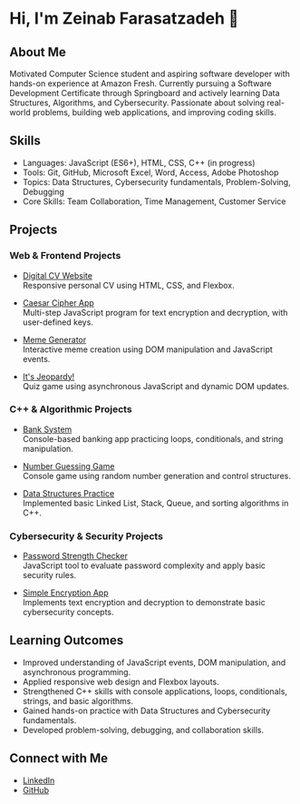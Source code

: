 # Hi, I'm Zeinab Farasatzadeh 👋

## About Me
Motivated Computer Science student and aspiring software developer with hands-on experience at Amazon Fresh. Currently pursuing a Software Development Certificate through Springboard and actively learning Data Structures, Algorithms, and Cybersecurity. Passionate about solving real-world problems, building web applications, and improving coding skills.

## Skills
- Languages: JavaScript (ES6+), HTML, CSS, C++ (in progress)
- Tools: Git, GitHub, Microsoft Excel, Word, Access, Adobe Photoshop
- Topics: Data Structures, Cybersecurity fundamentals, Problem-Solving, Debugging
- Core Skills: Team Collaboration, Time Management, Customer Service

## Projects

### Web & Frontend Projects
- [Digital CV Website](https://github.com/Elnazfz/digital-cv)  
  Responsive personal CV using HTML, CSS, and Flexbox.

- [Caesar Cipher App](https://github.com/Elnazfz/caesar-cipher)  
  Multi-step JavaScript program for text encryption and decryption, with user-defined keys.

- [Meme Generator](https://github.com/Elnazfz/meme-generator)  
  Interactive meme creation using DOM manipulation and JavaScript events.

- [It's Jeopardy!](https://github.com/Elnazfz/its-jeopardy)  
  Quiz game using asynchronous JavaScript and dynamic DOM updates.

### C++ & Algorithmic Projects
- [Bank System](https://github.com/Elnazfz/bank-system)  
  Console-based banking app practicing loops, conditionals, and string manipulation.

- [Number Guessing Game](https://github.com/Elnazfz/number-guessing-game)  
  Console game using random number generation and control structures.

- [Data Structures Practice](https://github.com/Elnazfz/data-structures)  
  Implemented basic Linked List, Stack, Queue, and sorting algorithms in C++.

### Cybersecurity & Security Projects
- [Password Strength Checker](https://github.com/Elnazfz/password-checker)  
  JavaScript tool to evaluate password complexity and apply basic security rules.

- [Simple Encryption App](https://github.com/Elnazfz/simple-encryption)  
  Implements text encryption and decryption to demonstrate basic cybersecurity concepts.

## Learning Outcomes
- Improved understanding of JavaScript events, DOM manipulation, and asynchronous programming.
- Applied responsive web design and Flexbox layouts.
- Strengthened C++ skills with console applications, loops, conditionals, strings, and basic algorithms.
- Gained hands-on practice with Data Structures and Cybersecurity fundamentals.
- Developed problem-solving, debugging, and collaboration skills.

## Connect with Me
- [LinkedIn](https://www.linkedin.com/in/zeinab-farasatzadeh-4a4645358)
- [GitHub](https://github.com/Elnazfz)
